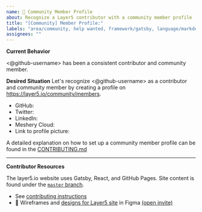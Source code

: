 ```yaml
---
name: 👤 Community Member Profile
about: Recognize a Layer5 contributor with a community member profile
title: "[Community] Member Profile:"
labels: "area/community, help wanted, framework/gatsby, language/markdown, good first issue"
assignees: ""
---
```


**Current Behavior**

<@github-username> has been a consistent contributor and community member.

**Desired Situation**
Let's recognize <@github-username> as a contributor and community member by creating a profile on https://layer5.io/community/members.

- GitHub: <!-- username only -->
- Twitter: <!-- handle only -->
- LinkedIn: <!-- <profilename> only https://www.linkedin.com/in/<profilename> -->
- Meshery Cloud: <!-- <user ID> only UUID https://meshery.layer5.io/user/<uuid> -->
- Link to profile picture:

A detailed explanation on how to set up a community member profile can be found in the [CONTRIBUTING.md](https://github.com/layer5io/layer5/blob/master/CONTRIBUTING.md)

---

**Contributor Resources**

The layer5.io website uses Gatsby, React, and GitHub Pages. Site content is found under the [`master` branch](https://github.com/layer5io/layer5/tree/master).

- See [contributing instructions](https://github.com/layer5io/layer5/blob/master/CONTRIBUTING.md)
- 🎨 Wireframes and [designs for Layer5 site](https://www.figma.com/file/5ZwEkSJwUPitURD59YHMEN/Layer5-Designs) in Figma [(open invite)](https://www.figma.com/team_invite/redeem/qJy1c95qirjgWQODApilR9)

